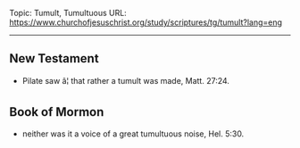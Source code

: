 Topic: Tumult, Tumultuous
URL: https://www.churchofjesuschrist.org/study/scriptures/tg/tumult?lang=eng

---

## New Testament

- Pilate saw â¦ that rather a tumult was made, Matt. 27:24.

## Book of Mormon

- neither was it a voice of a great tumultuous noise, Hel. 5:30.

